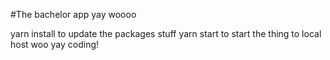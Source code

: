 #The bachelor app yay woooo

yarn install to update the packages stuff
yarn start to start the thing to local host woo
yay coding!
